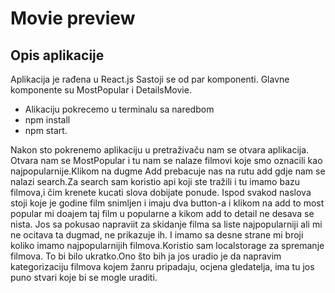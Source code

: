 # Movie preview
## Opis aplikacije

Aplikacija je rađena u React.js
Sastoji se od par komponenti. Glavne komponente su MostPopular i DetailsMovie.
- Alikaciju pokrecemo u terminalu sa naredbom  
- npm install
- npm start.

Nakon sto pokrenemo aplikaciju u pretraživaču nam se otvara aplikacija.
Otvara nam se MostPopular i tu nam se nalaze filmovi koje smo oznacili kao najpopularnije.Klikom na dugme Add prebacuje nas na rutu add gdje nam se nalazi search.Za search sam koristio api koji ste tražili  i tu imamo bazu filmova,i čim krenete kucati slova dobijate ponude. Ispod svakod naslova stoji koje je godine film snimljen i imaju dva button-a  i klikom na add to most popular mi doajem taj film u popularne a kikom add to detail ne desava se nista. Jos sa pokusao napraviit za skidanje filma sa liste najpopularniji ali mi ne ocitava ta dugmad, ne prikazuje ih.  I imamo sa desne strane mi broji koliko imamo  najpopularnijih filmova.Koristio sam localstorage za spremanje filmova. To bi bilo ukratko.Ono što bih ja jos uradio je da napravim kategorizaciju filmova kojem žanru pripadaju, ocjena gledatelja, ima tu jos puno stvari koje bi se mogle uraditi.

















  
